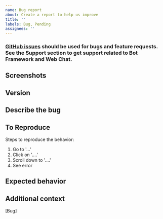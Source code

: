 ```yaml
---
name: Bug report
about: Create a report to help us improve
title: ''
labels: Bug, Pending
assignees: ''
---
```


### [GitHub issues](https://github.com/microsoft/botframework-webchat/issues) should be used for bugs and feature requests. See the Support section to get support related to Bot Framework and Web Chat.

## Screenshots

<!-- If applicable, add screenshots to help explain your problem. -->
<!-- Be sure to remove or obscure personally identifiable information from your code and screenshots -->

## Version

<!-- What version of Web Chat are you using? Are you using the CDN? NPM package? Or embedding Web Chat to your site via `<iframe>`? -->
<!-- The fastest way to find your Web Chat version is by checking the meta tag on your deployed site. -->

## Describe the bug

<!-- Give a clear and concise description of what the bug is. -->
<!-- Please be sure to add screenshots of the console errors in your browser, if there are any -->

## To Reproduce

Steps to reproduce the behavior:

1. Go to '...'
2. Click on '....'
3. Scroll down to '....'
4. See error

## Expected behavior

<!-- Give a clear and concise description of what you expect to happen when following the reproduction steps above. -->

## Additional context

<!-- Add any other context about the problem here.-->

[Bug]
